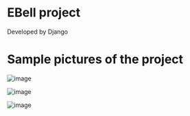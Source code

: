 # EBell project
Developed by Django

# Sample pictures of the project
![image](https://user-images.githubusercontent.com/83620288/156901104-9eb7627d-16d8-443d-bbd1-4ca6595790ce.png)

![image](https://user-images.githubusercontent.com/83620288/156901195-dd811fab-a591-40c0-8ff7-ddf50127b32e.png)

![image](https://user-images.githubusercontent.com/83620288/156972350-48d650e5-a8cf-4bf9-bd73-438c5c481aa1.png)
